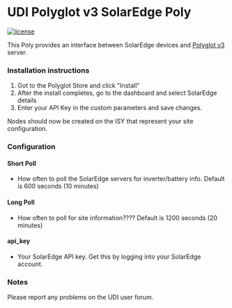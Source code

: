 # UDI Polyglot v3 SolarEdge Poly

[![license](https://img.shields.io/github/license/mashape/apistatus.svg)](https://github.com/UniversalDevicesInc/udi-solaredge-poly/blob/master/LICENSE)

This Poly provides an interface between SolarEdge devices and [Polyglot v3](https://github.com/UniversalDevicesInc/pg3) server.

### Installation instructions
1. Got to the Polyglot Store and click "Install" 
2. After the install completes, go to the dashboard and select SolarEdge details
3. Enter your API Key in the custom parameters and save changes.

Nodes should now be created on the ISY that represent your site configuration.

### Configuration

#### Short Poll
 *  How often to poll the SolarEdge servers for inverter/battery info. Default
 is 600 seconds (10 minutes)

#### Long Poll
 * How often to poll for site information???? Default is 1200 seconds (20 minutes)

#### api_key
 * Your SolarEdge API key.  Get this by logging into your SolarEdge account.

### Notes

Please report any problems on the UDI user forum.


